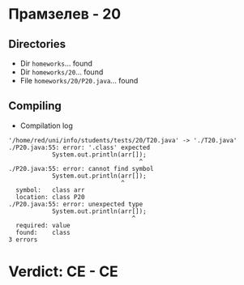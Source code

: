 # Прамзелев - 20
## Directories
- Dir `homeworks`... found
- Dir `homeworks/20`... found
- File `homeworks/20/P20.java`... found
## Compiling
- Compilation log
```
'/home/red/uni/info/students/tests/20/T20.java' -> './T20.java'
./P20.java:55: error: '.class' expected
            System.out.println(arr[]);
                                    ^
./P20.java:55: error: cannot find symbol
            System.out.println(arr[]);
                               ^
  symbol:   class arr
  location: class P20
./P20.java:55: error: unexpected type
            System.out.println(arr[]);
                                  ^
  required: value
  found:    class
3 errors

```
# Verdict: **CE** - CE
